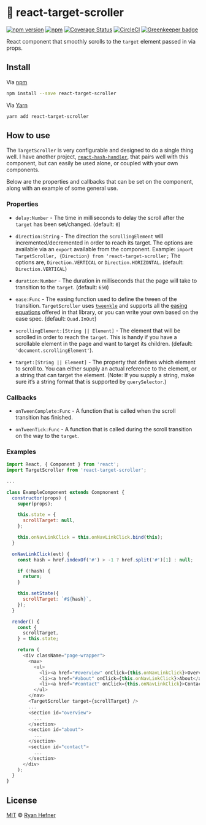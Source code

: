 # 🎯 react-target-scroller

[![npm version](https://badge.fury.io/js/react-target-scroller.svg)](https://badge.fury.io/js/react-target-scroller)
[![npm](https://img.shields.io/npm/l/express.svg)](LICENSE)
[![Coverage Status](https://coveralls.io/repos/github/ryanhefner/react-target-scroller/badge.svg?branch=master)](https://coveralls.io/github/ryanhefner/react-target-scroller?branch=master)
[![CircleCI](https://circleci.com/gh/ryanhefner/react-target-scroller.svg?style=shield)](https://circleci.com/gh/ryanhefner/react-target-scroller)
[![Greenkeeper badge](https://badges.greenkeeper.io/ryanhefner/react-target-scroller.svg)](https://greenkeeper.io/)

React component that smoothly scrolls to the `target` element passed in via props.

## Install

Via [npm](https://npmjs.com/package/react-target-scroller)

```sh
npm install --save react-target-scroller
```

Via [Yarn](https://yarn.fyi/react-target-scroller)

```sh
yarn add react-target-scroller
```

## How to use

The `TargetScroller` is very configurable and designed to do a single thing well. I have another project, [`react-hash-handler`](https://github.com/ryanhefner/react-hash-handler), that pairs well with this component, but can easily be used alone, or coupled with your own components.

Below are the properties and callbacks that can be set on the component, along with an example of some general use.

### Properties

* `delay:Number` - The time in milliseconds to delay the scroll after the `target` has been set/changed. (default: `0`)

* `direction:String` - The direction the `scrollingElement` will incremented/decremented in order to reach its target. The options are available via an `export` available from the component. Example: `import TargetScroller, {Direction} from 'react-target-scroller;` The options are, `Direction.VERTICAL` or `Direction.HORIZONTAL`. (default: `Direction.VERTICAL`)

* `duration:Number` - The duration in milliseconds that the page will take to transition to the `target`. (default: `650`)

* `ease:Func` - The easing function used to define the tween of the transition. `TargetScroller` uses [`tweenkle`](https://github.com/ryanhefner/tweenkle) and supports all the [easing equations](https://github.com/ryanhefner/tweenkle#easing) offered in that library, or you can write your own based on the ease spec. (default: `Quad.InOut`)

* `scrollingElement:[String || Element]` - The element that will be scrolled in order to reach the `target`. This is handy if you have a scrollable element in the page and want to target its children. (default: `'document.scrollingElement'`).

* `target:[String || Element]` - The property that defines which element to scroll to. You can either supply an actual reference to the element, or a string that can target the element. (Note: If you supply a string, make sure it’s a string format that is supported by `querySelector`.)

### Callbacks

* `onTweenComplete:Func` - A function that is called when the scroll transition has finished.

* `onTweenTick:Func` - A function that is called during the scroll transition on the way to the `target`.

### Examples

```js
import React, { Component } from 'react';
import TargetScroller from 'react-target-scroller';

...

class ExampleComponent extends Compnonent {
  constructor(props) {
    super(props);

    this.state = {
      scrollTarget: null,
    };

    this.onNavLinkClick = this.onNavLinkClick.bind(this);
  }

  onNavLinkClick(evt) {
    const hash = href.indexOf('#') > -1 ? href.split('#')[1] : null;

    if (!hash) {
      return;
    }

    this.setState({
      scrollTarget: `#${hash}`,
    });
  }

  render() {
    const {
      scrollTarget,
    } = this.state;

    return (
      <div className="page-wrapper">
        <nav>
          <ul>
            <li><a href="#overview" onClick={this.onNavLinkClick}>Overview</a></li>
            <li><a href="#about" onClick={this.onNavLinkClick}>About</a></li>
            <li><a href="#contact" onClick={this.onNavLinkClick}>Contact</a></li>
          </ul>
        </nav>
        <TargetScroller target={scrollTarget} />
        ...
        <section id="overview">
          ...
        </section>
        <section id="about">
          ...
        </section>
        <section id="contact">
          ...
        </section>
      </div>
    );
  }
}
```

## License

[MIT](LICENSE) © [Ryan Hefner](https://www.ryanhefner.com)
